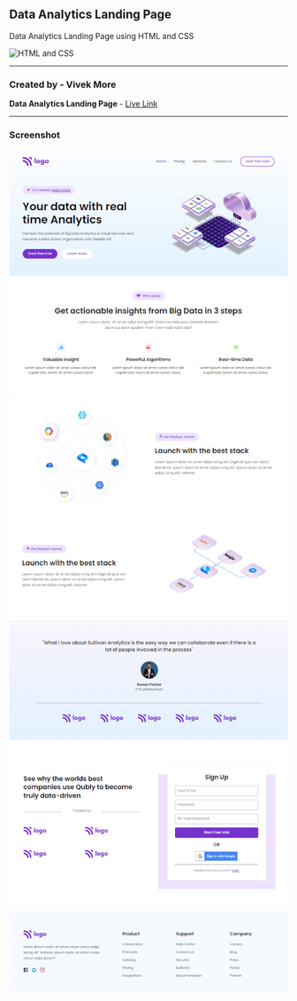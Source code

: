 ## Data Analytics Landing Page

Data Analytics Landing Page using HTML and CSS

![HTML and CSS](https://img.shields.io/badge/HTML-CSS-success)

---

### Created by - Vivek More

**Data Analytics Landing Page** - [Live Link](https://mrvivekmore-data-analytics-landing-pa.netlify.app/)

---

### Screenshot

![Project Screenshot](./screenshot/Screenshot-1.png)
![Project Screenshot](./screenshot/Screenshot-2.png)
![Project Screenshot](./screenshot/Screenshot-3.png)

